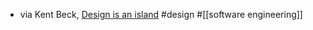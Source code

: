 - via Kent Beck, [Design is an island](https://tidyfirst.substack.com/p/design-is-an-island) #design #[[software engineering]]